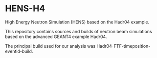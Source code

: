# HENS-H4
High Energy Neutron Simulation (HENS) based on the Hadr04 example. 

This repository contains sources and builds of neutron beam simulations based on the advanced GEANT4 example Hadr04.

The principal build used for our analysis was Hadr04-FTF-timeposition-eventid-build. 

